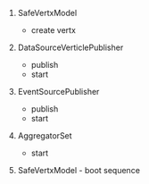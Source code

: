 1. SafeVertxModel
    - create vertx
    
2. DataSourceVerticlePublisher
    - publish
    - start
    
3. EventSourcePublisher
    - publish
    - start         
    
4. AggregatorSet
    - start
    
5. SafeVertxModel - boot sequence        